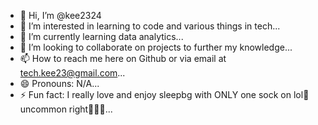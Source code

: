 - 👋 Hi, I’m @kee2324
- 👀 I’m interested in learning to code and various things in tech...
- 🌱 I’m currently learning data analytics...
- 💞️ I’m looking to collaborate on projects to further my knowledge...
- 📫 How to reach me here on Github or via email at tech.kee23@gmail.com...
- 😄 Pronouns: N/A...
- ⚡ Fun fact: I really love and enjoy sleepbg with ONLY one sock on lol🤣 uncommon right🤷🏽‍♀️...

<!---
kee2324/kee2324 is a ✨ special ✨ repository because its `README.md` (this file) appears on your GitHub profile.
You can click the Preview link to take a look at your changes.
--->
